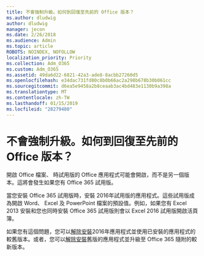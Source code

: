 ```yaml
---
title: 不會強制升級。如何到回復至先前的 Office 版本？
ms.author: dludwig
author: dludwig
manager: jecon
ms.date: 2/26/2018
ms.audience: Admin
ms.topic: article
ROBOTS: NOINDEX, NOFOLLOW
localization_priority: Priority
ms.collection: Adm_O365
ms.custom: Adm_O365
ms.assetid: 49da6d22-6821-42a3-ade8-8acbb27260d5
ms.openlocfilehash: e34dac731fd80c8b0b66ac2a298b678b30b061cc
ms.sourcegitcommit: d6ea5e9458a2b8ceaab3ac4bd483e1130b9a398a
ms.translationtype: MT
ms.contentlocale: zh-TW
ms.lasthandoff: 01/15/2019
ms.locfileid: "28279480"
---
```

# <a name="dont-force-me-to-upgrade-how-do-i-go-back-to-the-previous-office-version"></a>不會強制升級。如何到回復至先前的 Office 版本？

開啟 Office 檔案、 時試用版的 Office 應用程式可能會開啟，而不是另一個版本。這將會發生如果您有 Office 365 試用版。 
  
當您安裝 Office 365 試用版時，安裝 2016年試用版的應用程式。這些試用版成為開啟 Word、 Excel 及 PowerPoint 檔案的預設值。例如，如果您有 Excel 2013 安裝和您也同時安裝 Office 365 試用版則會以 Excel 2016 試用版開啟活頁簿。 
  
如果您有這個問題，您可以[解除安裝](https://support.office.com/article/9dd49b83-264a-477a-8fcc-2fdf5dbf61d8.aspx)2016年應用程式並使用已安裝的應用程式的較舊版本。或者，您可以[解除安裝](https://support.office.com/article/9dd49b83-264a-477a-8fcc-2fdf5dbf61d8.aspx)舊版的應用程式並升級至 Office 365 隨附的較新版本。 
  

